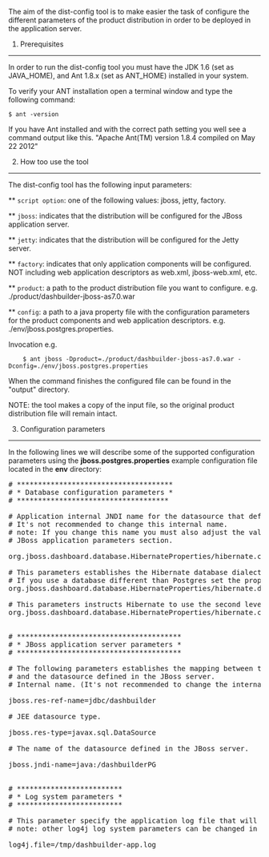 The aim of the dist-config tool is to make easier the task of configure the different parameters of the product
distribution in order to be deployed in the application server.

1) Prerequisites
----------------------

In order to run the dist-config tool you must have the JDK 1.6 (set as JAVA_HOME), and Ant 1.8.x (set as ANT_HOME)
installed in your system.

To verify your ANT installation open a terminal window and type the following command:

    $ ant -version

If you have Ant installed and with the correct path setting you well see a command output like this.
"Apache Ant(TM) version 1.8.4 compiled on May 22 2012"

2) How too use the tool
----------------------

The dist-config tool has the following input parameters:

** <code>script option</code>: one of the following values: jboss, jetty, factory.

** <code>jboss</code>: indicates that the distribution will be configured for the JBoss application server.

** <code>jetty</code>: indicates that the distribution will be configured for the Jetty server.

** <code>factory</code>: indicates that only application components will be configured. NOT including web application descriptors
             as web.xml, jboss-web.xml, etc.

** <code>product</code>: a path to the product distribution file you want to configure. e.g. ./product/dashbuilder-jboss-as7.0.war

** <code>config</code>: a path to a java property file with the configuration parameters for the product components and
            web application descriptors. e.g. ./env/jboss.postgres.properties.


Invocation e.g.

        $ ant jboss -Dproduct=./product/dashbuilder-jboss-as7.0.war -Dconfig=./env/jboss.postgres.properties

 When the command finishes the configured file can be found in the "output" directory.

NOTE: the tool makes a copy of the input file, so the original product distribution file will remain intact.

3) Configuration parameters
----------------------------

In the following lines we will describe some of the supported configuration parameters using
the **jboss.postgres.properties** example configuration file located in the **env** directory:

<pre>
# *************************************
# * Database configuration parameters *
# ************************************

# Application internal JNDI name for the datasource that defines the connection to the application database.
# It's not recommended to change this internal name.
# note: If you change this name you must also adjust the value for the parameter jboss-ref-name in the
# JBoss application parameters section.

org.jboss.dashboard.database.HibernateProperties/hibernate.connection.datasource=java\:comp/env/jdbc/dashbuilder

# This parameters establishes the Hibernate database dialect to use by the application.
# If you use a database different than Postgres set the proper value.
org.jboss.dashboard.database.HibernateProperties/hibernate.dialect=org.hibernate.dialect.PostgreSQLDialect

# This parameters instructs Hibernate to use the second level cache.
org.jboss.dashboard.database.HibernateProperties/hibernate.cache.use_second_level_cache=true


# ***************************************
# * JBoss application server parameters *
# ***************************************

# The following parameters establishes the mapping between the internal JNDI name for the application datasource
# and the datasource defined in the JBoss server.
# Internal name. (It's not recommended to change the internal name)

jboss.res-ref-name=jdbc/dashbuilder

# JEE datasource type.

jboss.res-type=javax.sql.DataSource

# The name of the datasource defined in the JBoss server.

jboss.jndi-name=java:/dashbuilderPG


# *************************
# * Log system parameters *
# *************************

# This parameter specify the application log file that will be created to store the application log traces.
# note: other log4j log system parameters can be changed in the template/log4j.xml file.

log4j.file=/tmp/dashbuilder-app.log
</pre>

